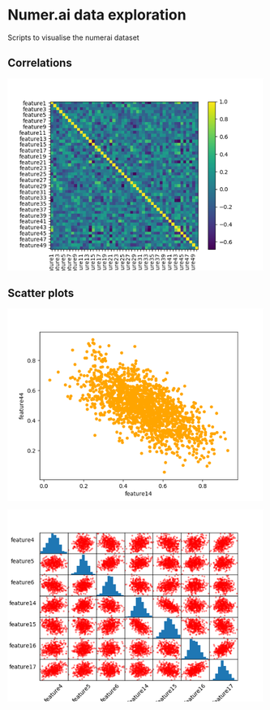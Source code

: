 # Numer.ai data exploration

Scripts to visualise the numerai dataset

## Correlations

![](/src/images/correlation/matrix_negative.png)

## Scatter plots

![](/src/images/scatter/scatter_correlation_era1.png)

![](/src/images/scatter/scatter_matrix_era1_select.png)

